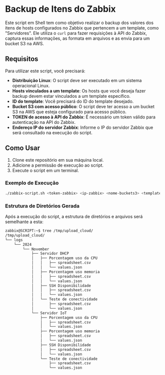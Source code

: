 # Backup de Itens do Zabbix

Este script em Shell tem como objetivo realizar o backup dos valores dos itens de hosts configurados no Zabbix que pertencem a um template, como "Servidores". Ele utiliza o `curl` para fazer requisições à API do Zabbix, captura essas informações, as formata em arquivos e as envia para um bucket S3 na AWS.

## Requisitos

Para utilizar este script, você precisará:

- **Distribuição Linux**: O script deve ser executado em um sistema operacional Linux.
- **Hosts vinculados a um template**: Os hosts que você deseja fazer backup devem estar vinculados a um template específico.
- **ID do template**: Você precisará do ID do template desejado.
- **Bucket S3 com acesso público**: O script deve ter acesso a um bucket S3 na AWS que esteja configurado para acesso público.
- **TOKEN de acesso à API do Zabbix**: É necessário um token válido para autenticação na API do Zabbix.
- **Endereço IP do servidor Zabbix**: Informe o IP do servidor Zabbix que será consultado na execução do script.

## Como Usar

1. Clone este repositório em sua máquina local.
2. Adicione a permissão de execução ao script.
3. Execute o script em um terminal.

### Exemplo de Execução

```bash
./zabbix-script.sh <token-zabbix> <ip-zabbix> <nome-buckets3> <template-id>
```

### Estrutura de Diretórios Gerada

Após a execução do script, a estrutura de diretórios e arquivos será semelhante a esta:

```bash
zabbix@SCRIPT:~$ tree /tmp/upload_cloud/
/tmp/upload_cloud/
└── logs
    └── 2024
        └── November
            ├── Servidor DHCP
            │   ├── Porcentagem uso da CPU
            │   │   ├── spreadsheet.csv
            │   │   └── values.json
            │   ├── Porcentagem uso memoria
            │   │   ├── spreadsheet.csv
            │   │   └── values.json
            │   ├── SSH Disponibilidade
            │   │   ├── spreadsheet.csv
            │   │   └── values.json
            │   └── Teste de conectividade
            │       ├── spreadsheet.csv
            │       └── values.json
            └── Servidor IoT
                ├── Porcentagem uso da CPU
                │   ├── spreadsheet.csv
                │   └── values.json
                ├── Porcentagem uso memoria
                │   ├── spreadsheet.csv
                │   └── values.json
                ├── SSH Disponibilidade
                │   ├── spreadsheet.csv
                │   └── values.json
                └── Teste de conectividade
                    ├── spreadsheet.csv
                    └── values.json
```
